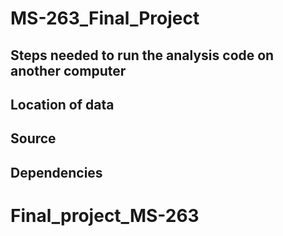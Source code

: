 # MS-263_Final_Project

## Steps needed to run the analysis code on another computer
## Location of data
## Source
## Dependencies

# Final_project_MS-263
